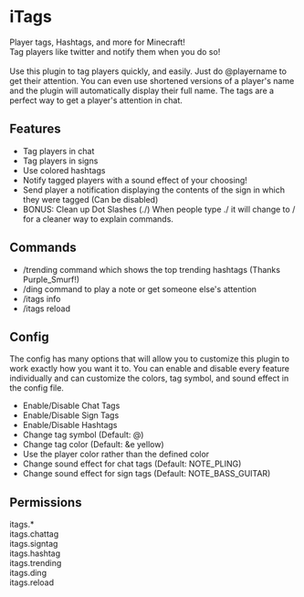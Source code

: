 iTags
=====

Player tags, Hashtags, and more for Minecraft!<br />
Tag players like twitter and notify them when you do so!<br />
<br />
Use this plugin to tag players quickly, and easily. Just do @playername to get their attention. You can even use shortened versions of a player's name and the plugin will automatically display their full name. The tags are a perfect way to get a player's attention in chat.


Features
-------------

+ Tag players in chat
+ Tag players in signs
+ Use colored hashtags
+ Notify tagged players with a sound effect of your choosing!
+ Send player a notification displaying the contents of the sign in which they were tagged (Can be disabled)
+ BONUS: Clean up Dot Slashes (./) When people type ./ it will change to / for a cleaner way to explain commands.

Commands
-------------
+ /trending command which shows the top trending hashtags (Thanks Purple_Smurf!)
+ /ding command to play a note or get someone else's attention
+ /itags info
+ /itags reload


Config
-------------

The config has many options that will allow you to customize this plugin to work exactly how you want it to. You can enable and disable every feature individually and can customize the colors, tag symbol, and sound effect in the config file.

+ Enable/Disable Chat Tags
+ Enable/Disable Sign Tags
+ Enable/Disable Hashtags
+ Change tag symbol (Default: @)
+ Change tag color (Default: &e yellow)
+ Use the player color rather than the defined color
+ Change sound effect for chat tags (Default: NOTE_PLING)
+ Change sound effect for sign tags (Default: NOTE_BASS_GUITAR)


Permissions
-------------

itags.*<br />
itags.chattag<br />
itags.signtag<br />
itags.hashtag<br />
itags.trending<br />
itags.ding<br />
itags.reload<br />
